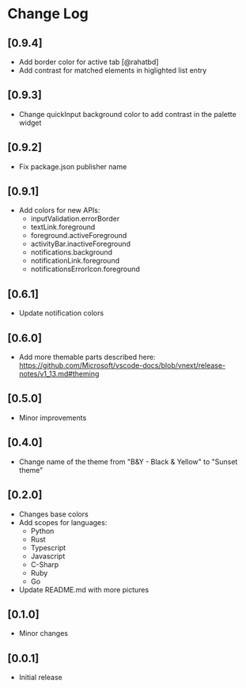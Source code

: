 # Change Log

## [0.9.4]
- Add border color for active tab [@rahatbd]
- Add contrast for matched elements in higlighted list entry

## [0.9.3]
- Change quickInput background color to add contrast in the palette widget

## [0.9.2]
- Fix package.json publisher name

## [0.9.1]
- Add colors for new APIs:
    * inputValidation.errorBorder
    * textLink.foreground
    * foreground.activeForeground
    * activityBar.inactiveForeground
    * notifications.background
    * notificationLink.foreground
    * notificationsErrorIcon.foreground

## [0.6.1]
- Update notification colors

## [0.6.0]
- Add more themable parts described here:
https://github.com/Microsoft/vscode-docs/blob/vnext/release-notes/v1_13.md#theming

## [0.5.0]
- Minor improvements

## [0.4.0]
- Change name of the theme from "B&Y - Black & Yellow" to "Sunset theme"

## [0.2.0]
- Changes base colors
- Add scopes for languages:
    * Python
    * Rust
    * Typescript
    * Javascript
    * C-Sharp
    * Ruby
    * Go
- Update README.md with more pictures

## [0.1.0]
- Minor changes

## [0.0.1]
- Initial release

